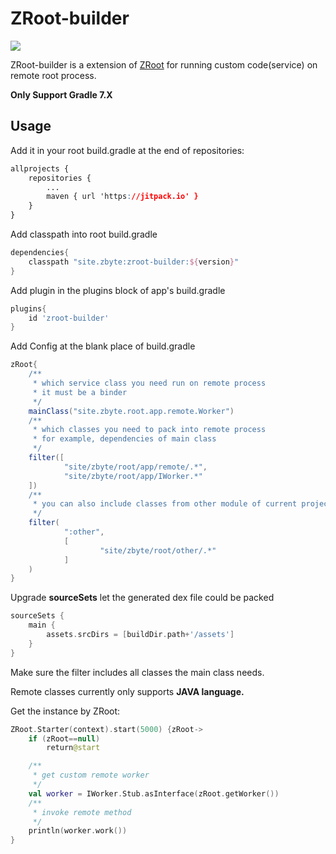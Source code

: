 # ZRoot-builder
[![](https://jitpack.io/v/site.zbyte/zroot-builder.svg)](https://jitpack.io/#site.zbyte/zroot-builder)

ZRoot-builder is a extension of [ZRoot](https://github.com/gogogoghost/ZRoot) for running custom code(service) on remote root process.

**Only Support Gradle 7.X**

## Usage

Add it in your root build.gradle at the end of repositories:

```css
allprojects {
    repositories {
        ...
        maven { url 'https://jitpack.io' }
    }
}
```

Add classpath into root build.gradle

```groovy
dependencies{
    classpath "site.zbyte:zroot-builder:${version}"
}
```

Add plugin in the plugins block of app's build.gradle

```groovy
plugins{
    id 'zroot-builder'
}
```

Add Config at the blank place of build.gradle

```groovy
zRoot{
    /**
     * which service class you need run on remote process
     * it must be a binder
     */
    mainClass("site.zbyte.root.app.remote.Worker")
    /**
     * which classes you need to pack into remote process
     * for example, dependencies of main class
     */
    filter([
            "site/zbyte/root/app/remote/.*",
            "site/zbyte/root/app/IWorker.*"
    ])
    /**
     * you can also include classes from other module of current project
     */
    filter(
            ":other",
            [
                    "site/zbyte/root/other/.*"
            ]
    )
}
```

Upgrade **sourceSets** let the generated dex file could be packed

```groovy
sourceSets {
    main {
        assets.srcDirs = [buildDir.path+'/assets']
    }
}
```

Make sure the filter includes all classes the main class needs.

Remote classes currently only supports **JAVA language.**

Get the instance by ZRoot: 

```kotlin
ZRoot.Starter(context).start(5000) {zRoot->
    if (zRoot==null)
        return@start

    /**
     * get custom remote worker
     */
    val worker = IWorker.Stub.asInterface(zRoot.getWorker())
    /**
     * invoke remote method
     */
    println(worker.work())
}
```